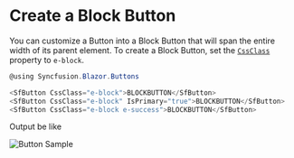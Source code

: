 # Create a Block Button

You can customize a Button into a Block Button that will span the entire width of its parent element. To create a Block Button, set the [`CssClass`](https://help.syncfusion.com/cr/blazor/Syncfusion.Blazor.Buttons.SfButton.html#Syncfusion_Blazor_Buttons_SfButton_CssClass)
property to `e-block`.

```csharp
@using Syncfusion.Blazor.Buttons

<SfButton CssClass="e-block">BLOCKBUTTON</SfButton>
<SfButton CssClass="e-block" IsPrimary="true">BLOCKBUTTON</SfButton>
<SfButton CssClass="e-block e-success">BLOCKBUTTON</SfButton>

```

Output be like

![Button Sample](./../images/button-block.png)